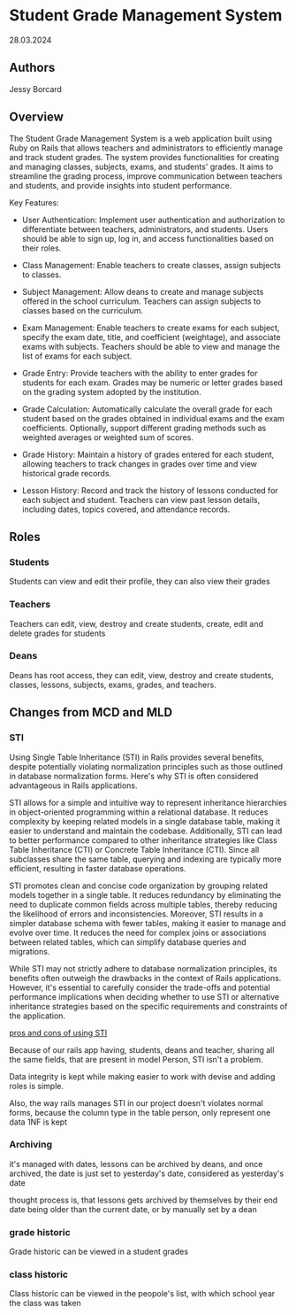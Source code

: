 # Student Grade Management System

28.03.2024

## Authors

Jessy Borcard

## Overview

The Student Grade Management System is a web application built using Ruby on Rails that allows teachers and administrators to efficiently manage and track student grades. The system provides functionalities for creating and managing classes, subjects, exams, and students' grades. It aims to streamline the grading process, improve communication between teachers and students, and provide insights into student performance.

Key Features:
- User Authentication: Implement user authentication and authorization to differentiate between teachers, administrators, and students. Users should be able to sign up, log in, and access functionalities based on their roles.

- Class Management: Enable teachers to create classes, assign subjects to classes.

- Subject Management: Allow deans to create and manage subjects offered in the school curriculum. Teachers can assign subjects to classes based on the curriculum.

- Exam Management: Enable teachers to create exams for each subject, specify the exam date, title, and coefficient (weightage), and associate exams with subjects. Teachers should be able to view and manage the list of exams for each subject.

- Grade Entry: Provide teachers with the ability to enter grades for students for each exam. Grades may be numeric or letter grades based on the grading system adopted by the institution.

- Grade Calculation: Automatically calculate the overall grade for each student based on the grades obtained in individual exams and the exam coefficients. Optionally, support different grading methods such as weighted averages or weighted sum of scores.

- Grade History: Maintain a history of grades entered for each student, allowing teachers to track changes in grades over time and view historical grade records.

- Lesson History: Record and track the history of lessons conducted for each subject and student. Teachers can view past lesson details, including dates, topics covered, and attendance records.


## Roles

### Students

Students can view and edit their profile, they can also view their grades

### Teachers

Teachers can edit, view, destroy and create students, create, edit and delete grades for students

### Deans

Deans has root access, they can edit, view, destroy and create students, classes, lessons, subjects, exams, grades, and teachers.

## Changes from MCD and MLD

### STI

Using Single Table Inheritance (STI) in Rails provides several benefits, despite potentially violating normalization principles such as those outlined in database normalization forms. Here's why STI is often considered advantageous in Rails applications.

STI allows for a simple and intuitive way to represent inheritance hierarchies in object-oriented programming within a relational database. It reduces complexity by keeping related models in a single database table, making it easier to understand and maintain the codebase. Additionally, STI can lead to better performance compared to other inheritance strategies like Class Table Inheritance (CTI) or Concrete Table Inheritance (CTI). Since all subclasses share the same table, querying and indexing are typically more efficient, resulting in faster database operations.

STI promotes clean and concise code organization by grouping related models together in a single table. It reduces redundancy by eliminating the need to duplicate common fields across multiple tables, thereby reducing the likelihood of errors and inconsistencies. Moreover, STI results in a simpler database schema with fewer tables, making it easier to manage and evolve over time. It reduces the need for complex joins or associations between related tables, which can simplify database queries and migrations.


While STI may not strictly adhere to database normalization principles, its benefits often outweigh the drawbacks in the context of Rails applications. However, it's essential to carefully consider the trade-offs and potential performance implications when deciding whether to use STI or alternative inheritance strategies based on the specific requirements and constraints of the application.

[pros and cons of using STI](https://stackoverflow.com/questions/8884364/pros-and-cons-of-single-table-inheritance-for-assets-in-rails)

Because of our rails app having, students, deans and teacher, sharing all the same fields, that are present in model Person, STI isn't a problem.

Data integrity is kept while making easier to work with devise and adding roles is simple.

Also, the way rails manages STI in our project doesn't violates normal forms, because the column type in the table person, only represent one data 1NF is kept


### Archiving

it's managed with dates, lessons can be archived by deans, and once archived, the date is just set to yesterday's date, considered as yesterday's date

thought process is, that lessons gets archived by themselves by their end date being older than the current date, or by manually set by a dean

### grade historic

Grade historic can be viewed in a student grades

### class historic

Class historic can be viewed in the peopole's list, with which school year the class was taken
